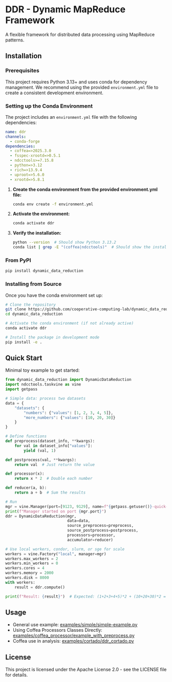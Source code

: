 # DDR - Dynamic MapReduce Framework

A flexible framework for distributed data processing using MapReduce patterns.

## Installation

### Prerequisites

This project requires Python 3.13+ and uses conda for dependency management. We recommend using the provided `environment.yml` file to create a consistent development environment.

### Setting up the Conda Environment

The project includes an `environment.yml` file with the following dependencies:

```yaml
name: ddr
channels:
  - conda-forge
dependencies:
  - coffea=>2025.3.0
  - fsspec-xrootd=>0.5.1
  - ndcctools>=7.15.8
  - python=>3.12
  - rich=>13.9.4
  - uproot=>5.6.0
  - xrootd=>5.8.1
```

1. **Create the conda environment from the provided environment.yml file:**
   ```bash
   conda env create -f environment.yml
   ```

2. **Activate the environment:**
   ```bash
   conda activate ddr
   ```

3. **Verify the installation:**
   ```bash
   python --version  # Should show Python 3.13.2
   conda list | grep -E "(coffea|ndcctools)"  # Should show the installed packages
   ```

### From PyPI
```bash
pip install dynamic_data_reduction
```

### Installing from Source

Once you have the conda environment set up:

```bash
# Clone the repository
git clone https://github.com/cooperative-computing-lab/dynamic_data_reduction.git
cd dynamic_data_reduction

# Activate the conda environment (if not already active)
conda activate ddr

# Install the package in development mode
pip install -e .
```


## Quick Start

Minimal toy example to get started:

```python
from dynamic_data_reduction import DynamicDataReduction
import ndcctools.taskvine as vine
import getpass

# Simple data: process two datasets
data = {
    "datasets": {
        "numbers": {"values": [1, 2, 3, 4, 5]},
        "more_numbers": {"values": [10, 20, 30]}
    }
}

# Define functions
def preprocess(dataset_info, **kwargs):
    for val in dataset_info["values"]:
        yield (val, 1)

def postprocess(val, **kwargs):
    return val  # Just return the value

def processor(x):
    return x * 2  # Double each number

def reducer(a, b):
    return a + b  # Sum the results

# Run
mgr = vine.Manager(port=[9123, 9129], name=f"{getpass.getuser()}-quick-start-ddr")
print(f"Manager started on port {mgr.port}")
ddr = DynamicDataReduction(mgr,
                           data=data,
                           source_preprocess=preprocess, 
                           source_postprocess=postprocess,
                           processors=processor, 
                           accumulator=reducer)

# Use local workers, condor, slurm, or sge for scale
workers = vine.Factory("local", manager=mgr)
workers.max_workers = 2
workers.min_workers = 0
workers.cores = 4
workers.memory = 2000
workers.disk = 8000
with workers:
    result = ddr.compute()

print(f"Result: {result}")  # Expected: (1+2+3+4+5)*2 + (10+20+30)*2 = 150
```

## Usage

- General use example: [examples/simple/simple-example.py](https://github.com/cooperative-computing-lab/dynamic_data_reduction/blob/main/examples/simple/simple-example.py)
- Using Coffea Processors Classes Directly: [examples/coffea_processor/example_with_preprocess.py](https://github.com/cooperative-computing-lab/dynamic_data_reduction/blob/main/examples/coffea_processor/example_with_preprocess.py)
- Coffea use in analysis: [examples/cortado/ddr_cortado.py](https://github.com/cooperative-computing-lab/dynamic_data_reduction/blob/main/examples/cortado/ddr_cortado.py)


## License

This project is licensed under the Apache License 2.0 - see the LICENSE file for details.